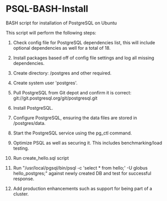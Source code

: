 # PSQL-BASH-Install
BASH script for installation of PostgreSQL on Ubuntu

This script will perform the following steps:
1. Check config file for PostgreSQL dependencies list, this will include optional dependencies as well for a total of 18.

2. Install packages based off of config file settings and log all missing dependencies.

3. Create directory: /postgres and other required.

4. Create system user 'postgres'.

5. Pull PostgreSQL from Git depot and confirm it is correct: git://git.postgresql.org/git/postgresql.git

6. Install PostgreSQL.

7. Configure PostgreSQL, ensuring the data files are stored in /postgres/data.

8. Start the PostgreSQL service using the pg_ctl command.

9. Optimize PSQL as well as securing it. This includes benchmarking/load testing.

10. Run create_hello.sql script

11. Run "/usr/local/pgsql/bin/psql -c 'select * from hello;' -U globus hello_postgres;" against newly created DB and test for successful response.

12. Add production enhancements such as support for being part of a cluster.
